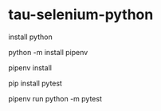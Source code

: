 # tau-selenium-python

install python

python -m install pipenv

pipenv install

pip install pytest

pipenv run python -m pytest

